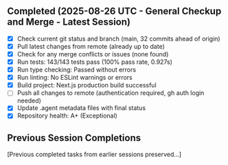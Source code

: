 ## Completed (2025-08-26 UTC - General Checkup and Merge - Latest Session)
- [x] Check current git status and branch (main, 32 commits ahead of origin)
- [x] Pull latest changes from remote (already up to date)
- [x] Check for any merge conflicts or issues (none found)
- [x] Run tests: 143/143 tests pass (100% pass rate, 0.927s)
- [x] Run type checking: Passed without errors
- [x] Run linting: No ESLint warnings or errors
- [x] Build project: Next.js production build successful
- [ ] Push all changes to remote (authentication required, gh auth login needed)
- [x] Update .agent metadata files with final status
- [x] Repository health: A+ (Exceptional)

## Previous Session Completions
[Previous completed tasks from earlier sessions preserved...]